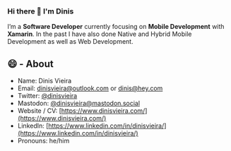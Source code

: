 ### Hi there 👋 I'm Dinis

I’m a **Software Developer** currently focusing on **Mobile Development** with **Xamarin**. In the past I have also done Native and Hybrid Mobile Development as well as Web Development.

## 😄 - About

- Name: Dinis Vieira
- Email: dinisvieira@outlook.com or dinis@hey.com
- Twitter: [@dinisvieira](https://twitter.com/dinisvieira)
- Mastodon: [@dinisvieira@mastodon.social](https://mastodon.social/@dinisvieira)
- Website / CV: [https://www.dinisvieira.com/](https://www.dinisvieira.com/)
- LinkedIn: [https://www.linkedin.com/in/dinisvieira/](https://www.linkedin.com/in/dinisvieira/)
- Pronouns: he/him

<!--
**dinisvieira/dinisvieira** is a ✨ _special_ ✨ repository because its `README.md` (this file) appears on your GitHub profile.

Here are some ideas to get you started:

- 🔭 I’m currently working on ...
- 🌱 I’m currently learning ...
- 👯 I’m looking to collaborate on ...
- 🤔 I’m looking for help with ...
- 💬 Ask me about ...
- 📫 How to reach me: ...
- 😄 Pronouns: ...
- ⚡ Fun fact: ...
-->
